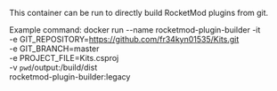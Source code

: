 This container can be run to directly build RocketMod plugins from git.

Example command:
docker run --name rocketmod-plugin-builder -it \
 -e GIT_REPOSITORY=https://github.com/fr34kyn01535/Kits.git \
 -e GIT_BRANCH=master \
 -e PROJECT_FILE=Kits.csproj \
 -v `pwd`/output:/build/dist \
 rocketmod-plugin-builder:legacy

 